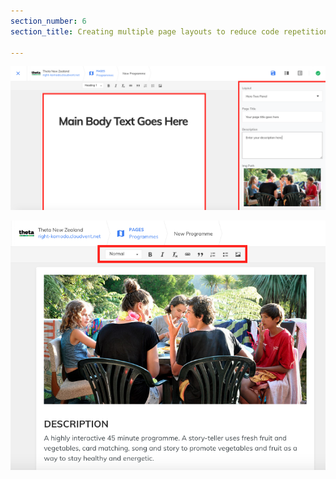 ```yaml
---
section_number: 6
section_title: Creating multiple page layouts to reduce code repetition

---
```




![add](img/styling.png)



![add](img/toolbar.png)
